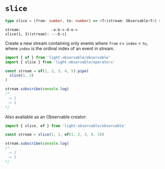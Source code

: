 # `slice`
```typescript
type slice = (from: number, to: number) => <T>(stream: Observable<T>) => Observable<T>
```

```
stream:              -a-b-c-d-e->
slice(1, 3)(stream): ---b-c|
```

Create a new stream containing only events where `from` <= `index` < `to`, where `index` is the ordinal index of an event in stream.

```typescript
import { of } from 'light-observable/observable'
import { slice } from 'light-observable/operators'

const stream = of(1, 2, 3, 4, 5).pipe(
  slice(1, 3)
) 

stream.subscribe(console.log)
/*
 -> 2
 -> 3
*/
```

Also available as an Observable creator:
```typescript
import { slice, of } from 'light-observable/observable'

const stream = slice(1, 3, of(1, 2, 3, 4, 5))

stream.subscribe(console.log)
/*
 -> 2
 -> 3
*/
```